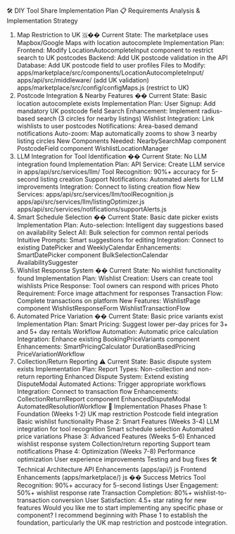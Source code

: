 
🛠️ DIY Tool Share Implementation Plan
📋 Requirements Analysis & Implementation Strategy
1. Map Restriction to UK 🇬��
Current State: The marketplace uses Mapbox/Google Maps with location autocomplete
Implementation Plan:
Frontend: Modify LocationAutocompleteInput component to restrict search to UK postcodes
Backend: Add UK postcode validation in the API
Database: Add UK postcode field to user profiles
Files to Modify:
apps/marketplace/src/components/LocationAutocompleteInput/
apps/api/src/middleware/ (add UK validation)
apps/marketplace/src/config/configMaps.js (restrict to UK)
2. Postcode Integration & Nearby Features ��
Current State: Basic location autocomplete exists
Implementation Plan:
User Signup: Add mandatory UK postcode field
Search Enhancement: Implement radius-based search (3 circles for nearby listings)
Wishlist Integration: Link wishlists to user postcodes
Notifications: Area-based demand notifications
Auto-zoom: Map automatically zooms to show 3 nearby listing circles
New Components Needed:
NearbySearchMap component
PostcodeField component
WishlistLocationManager
3. LLM Integration for Tool Identification ��
Current State: No LLM integration found
Implementation Plan:
API Service: Create LLM service in apps/api/src/services/llm/
Tool Recognition: 90%+ accuracy for 5-second listing creation
Support Notifications: Automated alerts for LLM improvements
Integration: Connect to listing creation flow
New Services:
apps/api/src/services/llm/toolRecognition.js
apps/api/src/services/llm/listingOptimizer.js
apps/api/src/services/notifications/supportAlerts.js
4. Smart Schedule Selection ��
Current State: Basic date picker exists
Implementation Plan:
Auto-selection: Intelligent day suggestions based on availability
Select All: Bulk selection for common rental periods
Intuitive Prompts: Smart suggestions for editing
Integration: Connect to existing DatePicker and WeeklyCalendar
Enhancements:
SmartDatePicker component
BulkSelectionCalendar
AvailabilitySuggester
5. Wishlist Response System ��
Current State: No wishlist functionality found
Implementation Plan:
Wishlist Creation: Users can create tool wishlists
Price Response: Tool owners can respond with prices
Photo Requirement: Force image attachment for responses
Transaction Flow: Complete transactions on platform
New Features:
WishlistPage component
WishlistResponseForm
WishlistTransactionFlow
6. Automated Price Variation ��
Current State: Basic price variants exist
Implementation Plan:
Smart Pricing: Suggest lower per-day prices for 3+ and 5+ day rentals
Workflow Automation: Automatic price calculation
Integration: Enhance existing BookingPriceVariants component
Enhancements:
SmartPricingCalculator
DurationBasedPricing
PriceVariationWorkflow
7. Collection/Return Reporting ⚠️
Current State: Basic dispute system exists
Implementation Plan:
Report Types: Non-collection and non-return reporting
Enhanced Dispute System: Extend existing DisputeModal
Automated Actions: Trigger appropriate workflows
Integration: Connect to transaction flow
Enhancements:
CollectionReturnReport component
EnhancedDisputeModal
AutomatedResolutionWorkflow
🚀 Implementation Phases
Phase 1: Foundation (Weeks 1-2)
UK map restriction
Postcode field integration
Basic wishlist functionality
Phase 2: Smart Features (Weeks 3-4)
LLM integration for tool recognition
Smart schedule selection
Automated price variations
Phase 3: Advanced Features (Weeks 5-6)
Enhanced wishlist response system
Collection/return reporting
Support team notifications
Phase 4: Optimization (Weeks 7-8)
Performance optimization
User experience improvements
Testing and bug fixes
🛠️ Technical Architecture
API Enhancements (apps/api/)
js
Frontend Enhancements (apps/marketplace/)
js
�� Success Metrics
Tool Recognition: 90%+ accuracy for 5-second listings
User Engagement: 50%+ wishlist response rate
Transaction Completion: 80%+ wishlist-to-transaction conversion
User Satisfaction: 4.5+ star rating for new features
Would you like me to start implementing any specific phase or component? I recommend beginning with Phase 1 to establish the foundation, particularly the UK map restriction and postcode integration.